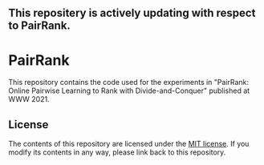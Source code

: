 ## This repositery is actively updating with respect to PairRank.

# PairRank
This repository contains the code used for the experiments in "PairRank: Online Pairwise Learning to Rank with Divide-and-Conquer" published at WWW 2021.

License
-------

The contents of this repository are licensed under the [MIT license](LICENSE). If you modify its contents in any way, please link back to this repository.
